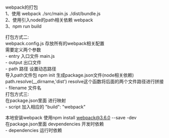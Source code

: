 #  

webpack的打包  
        1、使用 webpack ./src/main.js ./dist/bundle.js  
        2、使用引入node的path相关依赖 webpack  
        3、npm run build  

打包方式二:  
    webpack.config.js 存放所有的webpack相关配置  
    需要定义两个参数  
        - entry  入口文件 main.js  
        - output 出口文件  
            - path 路径 设置动态路径  
            导入path文件包 npm init 生成package.json文件(node相关依赖)  
            path.resolve(__dirname,'dist') resolve这个函数将后面的两个文件路径进行拼接  
            - filename 文件名  
打包方式三:  
    在package.json里面 进行映射  
        - script 加入相应的 "build": "webpack"  

本地安装webpack 使用npm install webpack@3.6.0 --save -dev  
在package.json里面 devpendencies 开发时依赖  
                - dependencies 运行时依赖  
